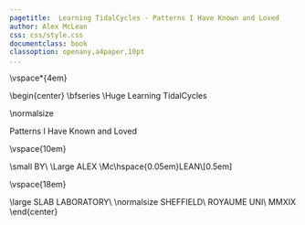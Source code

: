 ```yaml
---
pagetitle:  Learning TidalCycles - Patterns I Have Known and Loved
author: Alex McLean
css: css/style.css
documentclass: book
classoption: openany,a4paper,10pt
...
```


\vspace*{4em}

\begin{center}
\bfseries
\Huge
Learning TidalCycles

\normalsize

Patterns I Have Known and Loved

\vspace{10em}

\small BY\\
\Large ALEX \Mc\hspace{0.05em}LEAN\\[0.5em]

\vspace{18em}

\large
SLAB LABORATORY\\
\normalsize
SHEFFIELD\\
ROYAUME UNI\\
MMXIX
\end{center}

